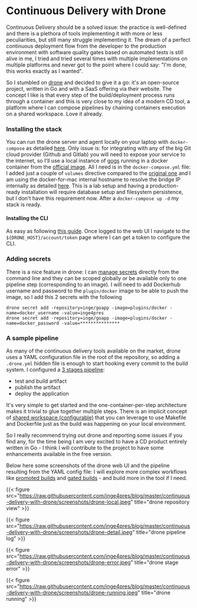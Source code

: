 # Continuous Delivery with Drone


Continuous Delivery should be a solved issue: the practice is well-defined and there is a plethora of tools implementing it with more or less peculiarities, but still many struggle implementing it. The dream of a perfect continuous deployment flow from the developer to the production environment with software quality gates based on automated tests is still alive in me, I tried and tried several times with multiple implementations on multiple platforms and never got to the point where I could say: "I'm done, this works exactly as I wanted".

So I stumbled on [drone](https://drone.io) and decided to give it a go: it's an open-source project, written in Go and with a SaaS offering via their website. The concept I like is that every step of the build/deployment process runs through a container and this is very close to my idea of a modern CD tool, a platform where I can compose pipelines by chaining containers execution on a shared workspace. Love it already.

### Installing the stack
You can run the drone server and agent locally on your laptop with `docker-compose` as detailed [here](http://docs.drone.io/installation/). Only issue is: for integrating with any of the big Git cloud provider (Github and Gitlab) you will need to expose your service to the internet, so I'll use a local instance of [gogs](https://gogs.io/) running in a docker container from the [official image](https://github.com/gogits/gogs/tree/master/docker). All I need is in the `docker-compose.yml` file: I added just a couple of `volumes` directive compared to the [original one](http://docs.drone.io/install-for-gogs/) and I am using the docker-for-mac internal hostname to resolve the bridge IP internally as detailed [here](https://docs.docker.com/docker-for-mac/networking/#use-cases-and-workarounds). This is a lab setup and having a production-ready installation will require database setup and filesystem persistence, but I don't have this requirement now. After a `docker-compose up -d` my stack is ready.

#### Installing the CLI
As easy as following [this guide](http://docs.drone.io/cli-installation/). Once logged to the web UI I navigate to the `${DRONE_HOST}/account/token` page where I can get a token to configure the CLI.

### Adding secrets
There is a nice feature in drone: I can [manage secrets](http://docs.drone.io/manage-secrets/) directly from the command line and they can be scoped globally or be available only to one pipeline step (corresponding to an image). I will need to add Dockerhub username and password to the `plugin/docker` image to be able to push the image, so I add this 2 secrets with the following

```
drone secret add -repository=inge/goapp -image=plugins/docker -name=docker_username -value=inge4pres
drone secret add -repository=inge/goapp -image=plugins/docker -name=docker_password -value=***************
```

### A sample pipeline
As many of the continuous delivery tools available on the market, drone uses a YAML configuration file in the root of the repository, so adding a `.drone.yml` hidden file is enough to start hooking every commit to the build system. I configured a [3 stages pipeline](https://github.com/inge4pres/blog/blob/master/continuous-delivery-with-drone/test-app/.drone.yml):

* test and build artifact
* publish the artifact
* deploy the application

It's very simple to get started and the one-container-per-step architecture makes it trivial to glue together multiple steps. There is an implicit concept of [shared workspace (configurable)](http://docs.drone.io/workspace/) that you can leverage to use Makefile and Dockerfile just as the build was happening on your local environment. 

So I really recommend trying out drone and reporting some issues if you find any, for the time being I am very excited to have a CD product entirely written in Go - I think I will contribute to the project to have some enhancements available in the free version.

Below here some screenshots of the drone web UI and the pipeline resulting from the YAML config file: I will explore more complex workflows like [promoted builds](http://docs.drone.io/promoting-builds/) and [gated builds](http://docs.drone.io/gated-builds/) - and build more in the tool if I need.

{{< figure src="https://raw.githubusercontent.com/inge4pres/blog/master/continuous-delivery-with-drone/screenshots/drone-local.jpeg" title="drone repository view" >}}

{{< figure src="https://raw.githubusercontent.com/inge4pres/blog/master/continuous-delivery-with-drone/screenshots/drone-detail.jpeg" title="drone pipeline log" >}}

{{< figure src="https://raw.githubusercontent.com/inge4pres/blog/master/continuous-delivery-with-drone/screenshots/drone-error.jpeg" title="drone stage error" >}}

{{< figure src="https://raw.githubusercontent.com/inge4pres/blog/master/continuous-delivery-with-drone/screenshots/drone-running.jpeg" title="drone running" >}}


